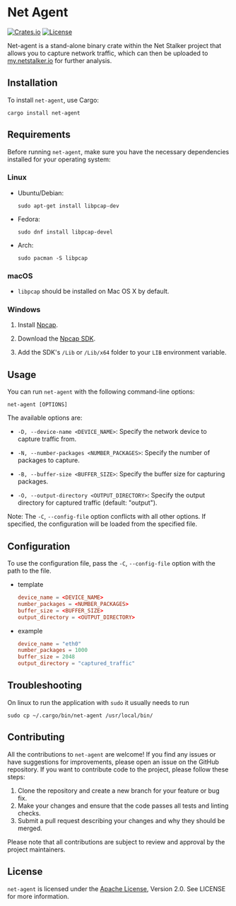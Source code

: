 # Net Agent

[![Crates.io](https://img.shields.io/crates/v/net-agent.svg)](https://crates.io/crates/net-agent)
[![License](https://img.shields.io/badge/license-Apache%202.0-blue.svg)](https://opensource.org/licenses/Apache-2.0)

Net-agent is a stand-alone binary crate within the Net Stalker project that allows you to capture network traffic, which can then be uploaded to [my.netstalker.io](https://my.netstalker.io/) for further analysis.

## Installation

To install `net-agent`, use Cargo:

```shell
cargo install net-agent
```

## Requirements

Before running `net-agent`, make sure you have the necessary dependencies installed for your operating system:

### Linux

- Ubuntu/Debian:

    ```shell
    sudo apt-get install libpcap-dev
    ```

- Fedora:

    ```shell
    sudo dnf install libpcap-devel
    ```
- Arch:

    ```shell
    sudo pacman -S libpcap
    ```
### macOS

- `libpcap` should be installed on Mac OS X by default.

### Windows

1. Install [Npcap](https://npcap.com/#download).

2. Download the [Npcap SDK](https://npcap.com/#download).

3. Add the SDK's `/Lib` or `/Lib/x64` folder to your `LIB` environment variable.

## Usage

You can run `net-agent` with the following command-line options:

```shell
net-agent [OPTIONS]
```

The available options are:

- `-D, --device-name <DEVICE_NAME>`: Specify the network device to capture traffic from.

- `-N, --number-packages <NUMBER_PACKAGES>`: Specify the number of packages to capture.

- `-B, --buffer-size <BUFFER_SIZE>`: Specify the buffer size for capturing packages.

- `-O, --output-directory <OUTPUT_DIRECTORY>`: Specify the output directory for captured traffic (default: "output").

Note: The `-C`, `--config-file` option conflicts with all other options. If specified, the configuration will be loaded from the specified file.

## Configuration

To use the configuration file, pass the `-C`, `--config-file` option with the path to the file.

- template

    ```toml
    device_name = <DEVICE_NAME>
    number_packages = <NUMBER_PACKAGES>
    buffer_size = <BUFFER_SIZE>
    output_directory = <OUTPUT_DIRECTORY>
    ```
- example

    ```toml
    device_name = "eth0"
    number_packages = 1000
    buffer_size = 2048
    output_directory = "captured_traffic"
    ```

## Troubleshooting

On linux to run the application with `sudo` it usually needs to run

```shell
sudo cp ~/.cargo/bin/net-agent /usr/local/bin/
```

## Contributing

All the contributions to `net-agent` are welcome! If you find any issues or have suggestions for improvements, please open an issue on the GitHub repository.
If you want to contribute code to the project, please follow these steps:

1. Clone the repository and create a new branch for your feature or bug fix.
2. Make your changes and ensure that the code passes all tests and linting checks.
3. Submit a pull request describing your changes and why they should be merged.

Please note that all contributions are subject to review and approval by the project maintainers.

## License
`net-agent` is licensed under the [Apache License](LICENSE), Version 2.0. See LICENSE for more information.
